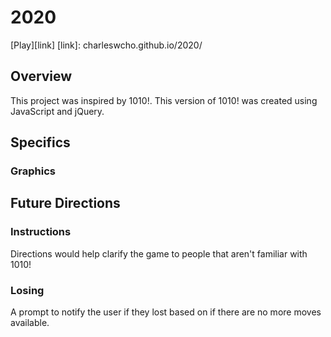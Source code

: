 # 2020
[Play][link]
[link]: charleswcho.github.io/2020/

## Overview

This project was inspired by 1010!. This version of 1010! was created using JavaScript and jQuery.

## Specifics


### Graphics




## Future Directions

### Instructions

Directions would help clarify the game to people that aren't familiar with 1010!

### Losing

A prompt to notify the user if they lost based on if there are no more moves available.
